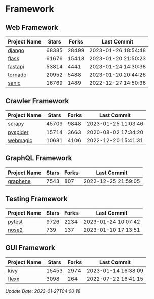 # Framework

## Web Framework
| Project Name | Stars | Forks | Last Commit |
| ------------ | ----- | ----- | ----------- |
| [django](https://github.com/django/django) | 68385 | 28499 | 2023-01-26 18:54:48 |
| [flask](https://github.com/pallets/flask) | 61676 | 15418 | 2023-01-20 21:50:23 |
| [fastapi](https://github.com/tiangolo/fastapi) | 53814 | 4441 | 2023-01-24 14:30:38 |
| [tornado](https://github.com/tornadoweb/tornado) | 20952 | 5488 | 2023-01-20 20:44:26 |
| [sanic](https://github.com/sanic-org/sanic) | 16769 | 1489 | 2022-12-27 14:50:36 |

## Crawler Framework
| Project Name | Stars | Forks | Last Commit |
| ------------ | ----- | ----- | ----------- |
| [scrapy](https://github.com/scrapy/scrapy) | 45709 | 9848 | 2023-01-25 11:03:46 |
| [pyspider](https://github.com/binux/pyspider) | 15714 | 3663 | 2020-08-02 17:34:20 |
| [webmagic](https://github.com/code4craft/webmagic) | 10681 | 4106 | 2022-12-20 15:41:31 |

## GraphQL Framework
| Project Name | Stars | Forks | Last Commit |
| ------------ | ----- | ----- | ----------- |
| [graphene](https://github.com/graphql-python/graphene) | 7543 | 807 | 2022-12-25 21:59:05 |

## Testing Framework
| Project Name | Stars | Forks | Last Commit |
| ------------ | ----- | ----- | ----------- |
| [pytest](https://github.com/pytest-dev/pytest) | 9726 | 2234 | 2023-01-24 10:07:42 |
| [nose2](https://github.com/nose-devs/nose2) | 739 | 137 | 2023-01-10 17:13:51 |

## GUI Framework
| Project Name | Stars | Forks | Last Commit |
| ------------ | ----- | ----- | ----------- |
| [kivy](https://github.com/kivy/kivy) | 15453 | 2974 | 2023-01-14 16:38:09 |
| [flexx](https://github.com/flexxui/flexx) | 3098 | 264 | 2022-07-22 16:41:15 |

*Update Date: 2023-01-27T04:00:18*